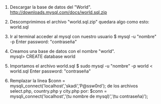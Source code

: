 

1. Descargar la base de datos del "World". 
     http://downloads.mysql.com/docs/world.sql.zip

2. Descomprimimos el archivo "world.sql.zip" quedara algo como esto:
     world.sql

3. Ir al terminal acceder al mysql con nuestro usuario 
     $ mysql -u "nombre" -p 
     Enter password: "contraseña"

4. Creamos una base de datos con el nombre "world".  
     mysql> CREATE  database world

5. Importamos el archivo world.sql
     $ sudo mysql -u "nombre" -p world < world.sql
     Enter password: "contraseña"
 
6. Remplazar la linea $conn = mysqli_connect('localhost','skadi','P@ssw0rd'); de los archivos select.php, country.php y city.php por:
      $conn = mysqli_connect('localhost','(tu nombre de mysql)','(tu contraseña)');
